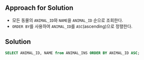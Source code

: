 ## Approach for Solution
- 모든 동물의 `ANIMAL_ID`와 `NAME`을 `ANIMAL_ID` 순으로 조회한다.
- `ORDER BY`를 사용하여 `ANIMAL_ID`를 `ASC`(ascending)으로 정렬한다.

## Solution
```sql
SELECT ANIMAL_ID, NAME from ANIMAL_INS ORDER BY ANIMAL_ID ASC;
```
